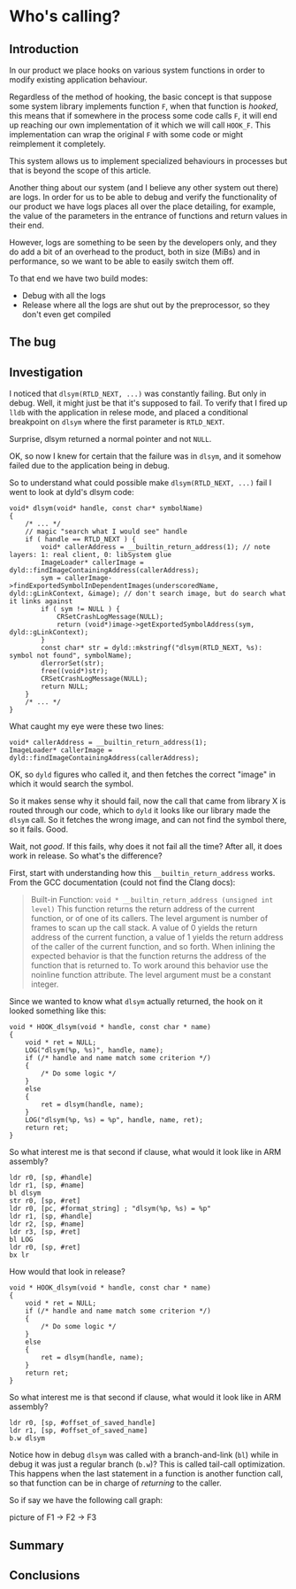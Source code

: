 # Who's calling?
## Introduction

In our product we place hooks on various system functions in order to modify existing application behaviour.

Regardless of the method of hooking, the basic concept is that suppose some system library implements function `F`, when that function is *hooked*, this means that if somewhere in the process some code calls `F`, it will end up reaching our own implementation of it which we will call `HOOK_F`. This implementation can wrap the original `F` with some code or might reimplement it completely.

This system allows us to implement specialized behaviours in processes but that is beyond the scope of this article.

Another thing about our system (and I believe any other system out there) are logs. In order for us to be able to debug and verify the functionality of our product we have logs places all over the place detailing, for example, the value of the parameters in the entrance of functions and return values in their end.

However, logs are something to be seen by the developers only, and they do add a bit of an overhead to the product, both in size (MiBs) and in performance, so we want to be able to easily switch them off.

To that end we have two build modes:
- Debug with all the logs
- Release where all the logs are shut out by the preprocessor, so they don't even get compiled

## The bug

## Investigation

I noticed that `dlsym(RTLD_NEXT, ...)` was constantly failing. But only in debug.
Well, it might just be that it's supposed to fail. To verify that I fired up `lldb` with the application in relese mode, and placed a conditional breakpoint on `dlsym` where the first parameter is `RTLD_NEXT`.

Surprise, dlsym returned a normal pointer and not `NULL`.

OK, so now I knew for certain that the failure was in `dlsym`, and it somehow failed due to the application being in debug.

So to understand what could possible make `dlsym(RTLD_NEXT, ...)` fail I went to look at dyld's dlsym code:

    void* dlsym(void* handle, const char* symbolName)
    {
        /* ... */
        // magic "search what I would see" handle
        if ( handle == RTLD_NEXT ) {
            void* callerAddress = __builtin_return_address(1); // note layers: 1: real client, 0: libSystem glue
            ImageLoader* callerImage = dyld::findImageContainingAddress(callerAddress);
            sym = callerImage->findExportedSymbolInDependentImages(underscoredName, dyld::gLinkContext, &image); // don't search image, but do search what it links against
            if ( sym != NULL ) {
                CRSetCrashLogMessage(NULL);
                return (void*)image->getExportedSymbolAddress(sym, dyld::gLinkContext);
            }
            const char* str = dyld::mkstringf("dlsym(RTLD_NEXT, %s): symbol not found", symbolName);
            dlerrorSet(str);
            free((void*)str);
            CRSetCrashLogMessage(NULL);
            return NULL;
        }
        /* ... */
    }

What caught my eye were these two lines:

    void* callerAddress = __builtin_return_address(1);
    ImageLoader* callerImage = dyld::findImageContainingAddress(callerAddress);

OK, so `dyld` figures who called it, and then fetches the correct "image" in which it would search the symbol.

So it makes sense why it should fail, now the call that came from library X is routed through our code, which to `dyld` it looks like our library made the `dlsym` call. So it fetches the wrong image, and can not find the symbol there, so it fails. Good.

Wait, not *good*. If this fails, why does it not fail all the time? After all, it does work in release. So what's the difference?

First, start with understanding how this `__builtin_return_address` works. From the GCC documentation (could not find the Clang docs):

> Built-in Function: `void * __builtin_return_address (unsigned int level)`
>   This function returns the return address of the current function, or of one of its callers. The level argument is number of frames to scan up the call stack. A value of 0 yields the return address of the current function, a value of 1 yields the return address of the caller of the current function, and so forth. When inlining the expected behavior is that the function returns the address of the function that is returned to. To work around this behavior use the noinline function attribute.
>   The level argument must be a constant integer.

Since we wanted to know what `dlsym` actually returned, the hook on it looked something like this:

    void * HOOK_dlsym(void * handle, const char * name)
    {
        void * ret = NULL;
        LOG("dlsym(%p, %s)", handle, name);
        if (/* handle and name match some criterion */)
        {
            /* Do some logic */
        }
        else
        {
            ret = dlsym(handle, name);
        }
        LOG("dlsym(%p, %s) = %p", handle, name, ret);
        return ret;
    }

So what interest me is that second if clause, what would it look like in ARM assembly?

    ldr r0, [sp, #handle]
    ldr r1, [sp, #name]
    bl dlsym
    str r0, [sp, #ret]
    ldr r0, [pc, #format_string] ; "dlsym(%p, %s) = %p"
    ldr r1, [sp, #handle]
    ldr r2, [sp, #name]
    ldr r3, [sp, #ret]
    bl LOG
    ldr r0, [sp, #ret]
    bx lr

How would that look in release?

    void * HOOK_dlsym(void * handle, const char * name)
    {
        void * ret = NULL;
        if (/* handle and name match some criterion */)
        {
            /* Do some logic */
        }
        else
        {
            ret = dlsym(handle, name);
        }
        return ret;
    }

So what interest me is that second if clause, what would it look like in ARM assembly?

    ldr r0, [sp, #offset_of_saved_handle]
    ldr r1, [sp, #offset_of_saved_name]
    b.w dlsym

Notice how in debug `dlsym` was called with a branch-and-link (`bl`) while in debug it was just a regular branch (`b.w`)? This is called tail-call optimization. This happens when the last statement in a function is another function call, so that function can be in charge of *returning* to the caller.

So if say we have the following call graph:

picture of F1 -> F2 -> F3



## Summary

## Conclusions
